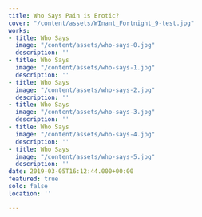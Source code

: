 ```yaml
---
title: Who Says Pain is Erotic?
cover: "/content/assets/WInant_Fortnight_9-test.jpg"
works:
- title: Who Says
  image: "/content/assets/who-says-0.jpg"
  description: ''
- title: Who Says
  image: "/content/assets/who-says-1.jpg"
  description: ''
- title: Who Says
  image: "/content/assets/who-says-2.jpg"
  description: ''
- title: Who Says
  image: "/content/assets/who-says-3.jpg"
  description: ''
- title: Who Says
  image: "/content/assets/who-says-4.jpg"
  description: ''
- title: Who Says
  image: "/content/assets/who-says-5.jpg"
  description: ''
date: 2019-03-05T16:12:44.000+00:00
featured: true
solo: false
location: ''

---
```

